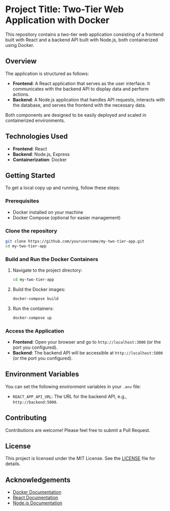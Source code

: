 # Project Title: Two-Tier Web Application with Docker

This repository contains a two-tier web application consisting of a frontend built with React and a backend API built with Node.js, both containerized using Docker.

## Overview

The application is structured as follows:

- **Frontend**: A React application that serves as the user interface. It communicates with the backend API to display data and perform actions.
- **Backend**: A Node.js application that handles API requests, interacts with the database, and serves the frontend with the necessary data.

Both components are designed to be easily deployed and scaled in containerized environments.

## Technologies Used

- **Frontend**: React
- **Backend**: Node.js, Express
- **Containerization**: Docker

## Getting Started

To get a local copy up and running, follow these steps:

### Prerequisites

- Docker installed on your machine
- Docker Compose (optional for easier management)

### Clone the repository

```bash
git clone https://github.com/yourusername/my-two-tier-app.git
cd my-two-tier-app
```

### Build and Run the Docker Containers

1. Navigate to the project directory:
   ```bash
   cd my-two-tier-app
   ```

2. Build the Docker images:
   ```bash
   docker-compose build
   ```

3. Run the containers:
   ```bash
   docker-compose up
   ```

### Access the Application

- **Frontend**: Open your browser and go to `http://localhost:3000` (or the port you configured).
- **Backend**: The backend API will be accessible at `http://localhost:5000` (or the port you configured).

## Environment Variables

You can set the following environment variables in your `.env` file:

- `REACT_APP_API_URL`: The URL for the backend API, e.g., `http://backend:5000`.

## Contributing

Contributions are welcome! Please feel free to submit a Pull Request.

## License

This project is licensed under the MIT License. See the [LICENSE](LICENSE) file for details.

## Acknowledgements

- [Docker Documentation](https://docs.docker.com/)
- [React Documentation](https://reactjs.org/docs/getting-started.html)
- [Node.js Documentation](https://nodejs.org/en/docs/)




